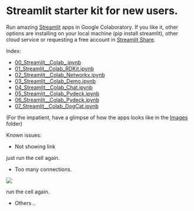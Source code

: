 # Streamlit starter kit for new users. 
Run amazing [Streamlit](https://www.streamlit.io/) apps in Google Colaboratory. 
If you like it, other options are installing on your local machine (pip install streamlit), other cloud service or requesting a free account in [Streamlit Share](https://www.streamlit.io/sharing).


Index:
- [00_Streamlit__Colab_.ipynb](https://github.com/napoles-uach/streamlit_apps/blob/main/Streamlit_Colab/00_Streamlit__Colab_.ipynb)
- [01_Streamlit__Colab_RDKit.ipynb](https://github.com/napoles-uach/streamlit_apps/blob/check_colab/Streamlit_Colab/01_Streamlit__Colab_RDKit.ipynb)
- [02_Streamlit__Colab_Networkx.ipynb](https://github.com/napoles-uach/streamlit_apps/blob/main/Streamlit_Colab/02_Streamlit__Colab_Networkx.ipynb)
- [03_Streamlit__Colab_Demo.ipynb](https://github.com/napoles-uach/streamlit_apps/blob/main/Streamlit_Colab/02_Streamlit__Colab_Demo.ipynb)
- [04_Streamlit__Colab_Chat.ipynb](https://github.com/napoles-uach/streamlit_apps/blob/main/Streamlit_Colab/02_Streamlit__Colab_Chat.ipynb)
- [05_Streamlit__Colab_Pydeck.ipynb](https://github.com/napoles-uach/streamlit_apps/blob/main/Streamlit_Colab/05_Streamlit__Colab_Pydeck.ipynb)
- [06_Streamlit__Colab_Pydeck.ipynb](https://github.com/napoles-uach/streamlit_apps/blob/main/Streamlit_Colab/06_Streamlit__Colab_BrainTumor.ipynb)
- [07_Streamlit__Colab_DogCat.ipynb](https://github.com/napoles-uach/streamlit_apps/blob/main/Streamlit_Colab/07_Streamlit__Colab_DogCat.ipynb)

(For the impatient, have a glimpse of how the apps looks like in the [Images](https://github.com/napoles-uach/streamlit_apps/tree/main/Streamlit_Colab/Images) folder)


Known issues:
- Not showing link

just run the cell again.
- Too many connections.

![](https://github.com/napoles-uach/streamlit_apps/blob/main/Streamlit_Colab/Images/TooMany.png)

run the cell again.

- Others ..

